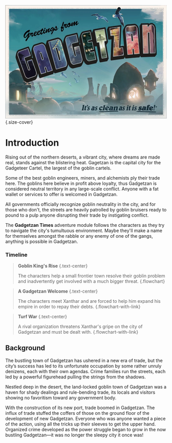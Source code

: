 ![Greetings from Gadgetzan](cover.jpg){.size-cover}

# Introduction
Rising out of the northern deserts, a vibrant city, where dreams are made real, stands against the blistering heat. Gagetzan is the capital city for the Gadgeteer Cartel, the largest of the goblin cartels.

Some of the best goblin engineers, miners, and alchemists ply their trade here. The goblins here believe in profit above loyalty, thus Gadgetzan is considered neutral territory in any large-scale conflict. Anyone with a fat wallet or services to offer is welcomed in Gadgetzan.

All governments officially recognize goblin neutrality in the city, and for those who don't, the streets are heavily patrolled by goblin bruisers ready to pound to a pulp anyone disrupting their trade by instigating conflict.

The **Gadgetzan Times** adventure module follows the characters as they try to navigate the city's tumultuous environment. Maybe they'll make a name for themselves amongst the rabble or any enemy of one of the gangs, anything is possible in Gadgetzan.

### Timeline
>**Goblin King's Rise**
{.text-center}
>
>The characters help a small frontier town resolve their goblin problem and inadvertently get involved with a much bigger threat.
{.flowchart}

>**A Gadgetzan Welcome**
{.text-center}
>
>The characters meet Xanthar and are forced to help him expand his empire in order to repay their debts.
{.flowchart-with-link}

>**Turf War**
{.text-center}
>
>A rival organization threatens Xanthar's gripe on the city of Gadgetzan and must be dealt with.
{.flowchart-with-link}

## Background
The bustling town of Gadgetzan has ushered in a new era of trade, but the city’s success has led to its unfortunate occupation by some rather unruly denizens, each with their own agendas. Crime families run the streets, each led by a powerful figurehead pulling the strings from the shadows.

Nestled deep in the desert, the land-locked goblin town of Gadgetzan was a haven for shady dealings and rule-bending trade, its locals and visitors showing no favoritism toward any government body.

With the construction of its new port, trade boomed in Gadgetzan. The influx of trade stuffed the coffers of those on the ground floor of the development of new Gadgetzan. Everyone who was anyone wanted a piece of the action, using all the tricks up their sleeves to get the upper hand. Organized crime developed as the power struggle began to grow in the now bustling Gadgetzan—it was no longer the sleepy city it once was!